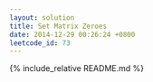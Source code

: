 ```yaml
---
layout: solution
title: Set Matrix Zeroes
date: 2014-12-29 00:26:24 +0800
leetcode_id: 73
---
```

{% include_relative README.md %}
